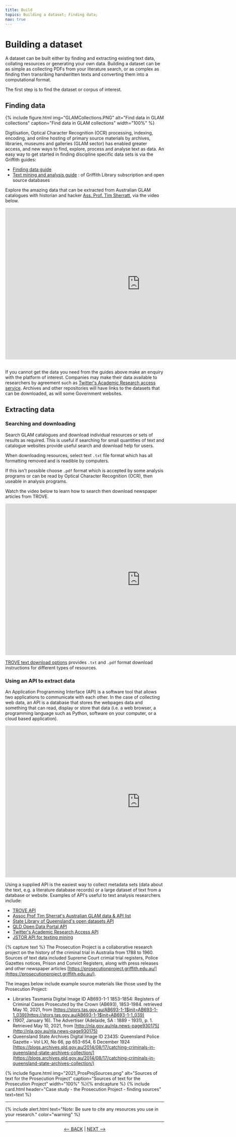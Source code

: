 ```yaml
---
title: Build
topics: Building a dataset; Finding data; 
nav: true
---
```


# Building a dataset

A dataset can be built either by finding and extracting existing text data, collating resources or generating your own data. Building a dataset can be as simple as collecting PDFs from your literature search, or as complex as finding then transribing handwritten texts and converting them into a computational format.  

The first step is to find the dataset or corpus of interest.

## Finding data

{% include figure.html img="GLAMCollections.PNG" alt="Find data in GLAM collections" caption="Find data in GLAM collections" width="100%" %}

Digitisation, Optical Character Recognition (OCR) processing, indexing, encoding, and online hosting of primary source materials by archives, libraries, museums and galleries (GLAM sector)  has enabled greater access, and new ways to find, explore, process and analyse text as data.  An easy way to get started in finding discipline specific data sets is via the Griffith guides:
- <a href ='https://libraryguides.griffith.edu.au/finddata' target="_blank">Finding data guide </a>  
- [Text mining and analysis guide](https://libraryguides.griffith.edu.au/text-mining) : of Griffith Library subscription and open source databases

Explore the amazing data that can be extracted from Australian GLAM catalogues with historian and hacker [Ass. Prof. Tim Sherratt](https://timsherratt.org/), via the video below.
<iframe width="853" height="480" src="https://www.youtube.com/embed/spvb-zBe24o" title="YouTube video player" frameborder="0" allow="accelerometer; autoplay; clipboard-write; encrypted-media; gyroscope; picture-in-picture" allowfullscreen></iframe>

<br>
</br>

If you cannot get the data you need from the guides above make an enquiry with the platform of interest. Companies may make their data available to researchers by agreement such as [Twitter's Academic Research access service](https://developer.twitter.com/en/products/twitter-api/academic-research). Archives and other repositories will have links to the datasets that can be downloaded, as will some Government websites.  

## Extracting data

### Searching and downloading

Search GLAM catalogues and download individual resources or sets of results as required. This is useful if searching for small quantities of text and catalogue websites provide useful search and download help for users. 

When downloading resources, select text `.txt` file format which has all formatting removed and is readible by computers. 

If this isn't possible choose `.pdf` format which is accepted by some analysis programs or can be read by Optical Character Recognition (OCR), then useable in analysis programs. 

Watch the video below to learn how to search then download newspaper articles from TROVE.
<iframe width="853" height="480" src="https://www.youtube.com/embed/RZyq_QMO7YY" title="YouTube video player" frameborder="0" allow="accelerometer; autoplay; clipboard-write; encrypted-media; gyroscope; picture-in-picture" allowfullscreen></iframe>

[TROVE text download options](https://trove.nla.gov.au/help/using-trove/downloading) provides `.txt` and `.pdf` format download instructions for different types of resources.

### Using an API to extract data

An Application Programming Interface (API) is a software tool that allows two applications to communicate with each other. In the case of collecting web data, an API is a database that stores the webpages data and something that can read, display or store that data (i.e. a web browser, a programming language such as Python, software on your computer, or a cloud based application).

<iframe width="853" height="480" src="https://www.youtube.com/embed/s7wmiS2mSXY" title="YouTube video player" frameborder="0" allow="accelerometer; autoplay; clipboard-write; encrypted-media; gyroscope; picture-in-picture" allowfullscreen></iframe>

Using a supplied API is the easiest way to collect metadata sets (data about the text, e.g. a literature database records) or a large dataset of text from a database or website. Examples of API's useful to text analysis researchers include:
- [TROVE API](https://trove.nla.gov.au/about/create-something/using-api)
- [Assoc Prof Tim Sherrat's Australian GLAM data & API list](https://glam-workbench.net/glam-data-list/)
- [State Library of Queensland's open datasets API](https://www.slq.qld.gov.au/get-involved/open-data/open-datasets-released-state-library)
- [QLD Open Data Portal API](https://www.data.qld.gov.au/article/standards-and-guidance/publishing-guides-standards/api-user-guide)
- [Twitter's Academic Research Access API](https://developer.twitter.com/en/products/twitter-api/academic-research)
- [JSTOR API for texting mining](https://about-jstor-org.libraryproxy.griffith.edu.au/whats-in-jstor/text-mining-support/)


{% capture text %}
The Prosecution Project is a collaborative research project on the history of the criminal trial in Australia from 1788 to 1960. Sources of text data included Supreme Court crimial trial registers, Police Gazettes notices, Prison and Convict Registers, along with press releases and other newspaper articles  [https://prosecutionproject.griffith.edu.au/](https://prosecutionproject.griffith.edu.au/).

The images below include example source materials like those used by the Prosecution Project:
- Libraries Tasmania Digital Image ID AB693-1-1 1853-1854: Registers of Criminal Cases Prosecuted by the Crown (AB693), 1853-1984. retrieved May 10, 2021, from [https://stors.tas.gov.au/AB693-1-1$init=AB693-1-1_039](https://stors.tas.gov.au/AB693-1-1$init=AB693-1-1_039) 
- (1907, January 16). The Advertiser (Adelaide, SA : 1889 - 1931), p. 1. Retrieved May 10, 2021, from [http://nla.gov.au/nla.news-page930175](http://nla.gov.au/nla.news-page930175)
- Queensland State Archives Digital Image ID 23435: Queensland Police Gazette – Vol LXI, No 66, pp 653-654, 6 December 1924 
[https://blogs.archives.qld.gov.au/2014/08/17/catching-criminals-in-queensland-state-archives-collection/](https://blogs.archives.qld.gov.au/2014/08/17/catching-criminals-in-queensland-state-archives-collection/)

{% include figure.html img="2021_ProsProjSources.png" alt="Sources of text for the Prosecution Project" caption="Sources of text for the Prosecution Project" width="100%" %}{% endcapture %} {% include card.html header="Case study - the Prosecution Project - finding sources" text=text %}

----

{% include alert.html text="*Note:* Be sure to cite any resources you use in your research." color="warning" %}


----

<p align="center">
  <a href="https://griffithunilibrary.github.io/intro-text-mining-analysis/content/3-rights.html"><-- BACK</a> |
  <a href="https://griffithunilibrary.github.io/intro-text-mining-analysis/content/5-prepare-text.html">NEXT --></a>
</p>
